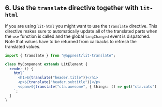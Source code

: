 ## 6. Use the `translate` directive together with `lit-html`

If you are using `lit-html` you might want to use the `translate` directive. This directive makes sure to automatically update all of the translated parts when the `use` function is called and the global `langChanged` event is dispatched. Note that values have to be returned from callbacks to refresh the translated values.

```typescript
import { translate } from "@appnest/lit-translate";

class MyComponent extends LitElement {
  render () {
    html`
      <h1>${translate("header.title")}</h1>
      <p>${translate("header.subtitle")}</p>
      <span>${translate("cta.awesome", { things: () => get("cta.cats") })}</span>
    `;
  }
}
```
